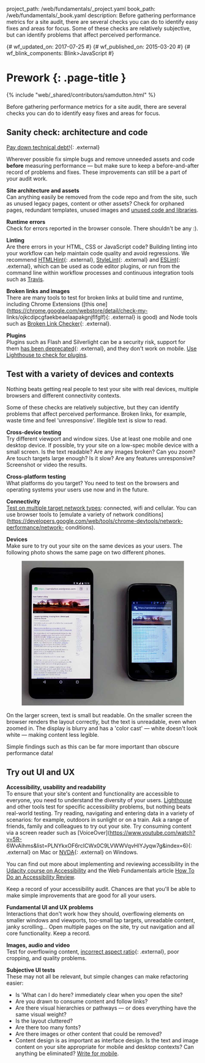 project_path: /web/fundamentals/_project.yaml
book_path: /web/fundamentals/_book.yaml
description: Before gathering performance metrics for a site audit, there are several checks you can do to identify easy fixes and areas for focus. Some of these checks are relatively subjective, but can identify problems that affect perceived performance.


{# wf_updated_on: 2017-07-25 #}
{# wf_published_on: 2015-03-20 #}
{# wf_blink_components: Blink>JavaScript #}

# Prework {: .page-title }

{% include "web/_shared/contributors/samdutton.html" %}

Before gathering performance metrics for a site audit, there are several checks you can do to
identify easy fixes and areas for focus.

## Sanity check: architecture and code

[Pay down technical debt!](http://wiki.c2.com/?TechnicalDebt){: .external}

Wherever possible fix simple bugs and remove unneeded assets and code <strong>before</strong>
measuring performance — but make sure to keep a before-and-after record of problems and fixes. These
improvements can still be a part of your audit work.

**Site architecture and assets**<br> Can anything easily be removed from the code repo and from the
site, such as unused legacy pages, content or other assets? Check for orphaned pages, redundant
templates, unused images and [unused code and
libraries](https://developers.google.com/web/updates/2017/04/devtools-release-notes#coverage).

**Runtime errors**<br> Check for errors reported in the browser console. There shouldn't be any :).

**Linting**<br> Are there errors in your HTML, CSS or JavaScript code? Building linting into your
workflow can help maintain code quality and avoid regressions. We recommend
[HTMLHint](http://htmlhint.com/){: .external}, [StyleLint](https://stylelint.io){: .external} and
[ESLint](http://eslint.org/){: .external}, which can be used as code editor plugins, or run from
the command line within workflow processes and continuous integration tools such as
[Travis](https://travis-ci.org/).

**Broken links and images**<br> There are many tools to test for broken links at build time and
runtime, including Chrome Extensions ([this one](https://chrome.google.com/webstore/detail/check-my-
links/ojkcdipcgfaekbeaelaapakgnjflfglf){: .external} is good) and Node tools such as [Broken Link
Checker](https://github.com/stevenvachon/broken-link-checker){: .external}.

**Plugins**<br> Plugins such as Flash and Silverlight can be a security risk, support for them
[has been deprecated](https://blog.chromium.org/2014/11/the-final-countdown-for-npapi.html){: .external},
and they don't work on mobile. [Use Lighthouse to check for
plugins](https://developers.google.com/web/tools/lighthouse/audits/plugins).

## Test with a variety of devices and contexts

Nothing beats getting real people to test your site with real devices, multiple browsers and
different connectivity contexts.

Some of these checks are relatively subjective, but they can identify problems that affect perceived
performance. Broken links, for example, waste time and feel 'unresponsive'. Illegible text is slow
to read.

**Cross-device testing**<br> Try different viewport and window sizes. Use at least one mobile and
one desktop device. If possible, try your site on a low-spec mobile device with a small screen. Is
the text readable? Are any images broken? Can you zoom? Are touch targets large enough? Is it slow?
Are any features unresponsive? Screenshot or video the results.

**Cross-platform testing**<br> What platforms do you target? You need to test on the browsers and
operating systems your users use now and in the future.

**Connectivity**<br> [Test on multiple target network
types](https://developers.google.com/web/fundamentals/performance/poor-connectivity/#testing):
connected, wifi and cellular. You can use browser tools to [emulate a variety of network
conditions](https://developers.google.com/web/tools/chrome-devtools/network-performance/network-
conditions).

**Devices**<br> Make sure to try out your site on the same devices as your users. The following
photo shows the same page on two different phones.

<figure>   <img src="images/two-devices.jpg" alt="Blog post page running on a high spec and a low
spec phone"> </figure>

On the larger screen, text is small but readable. On the smaller screen the browser renders the
layout correctly, but the text is unreadable, even when zoomed in. The display is blurry and has a
'color cast' — white doesn't look white — making content less legible.

Simple findings such as this can be far more important than obscure performance data!


## Try out UI and UX

**Accessibility, usability and readability**<br> To ensure that your site's content and
functionality are accessible to everyone, you need to understand the diversity of your users.
[Lighthouse](https://developers.google.com/web/tools/lighthouse/) and other tools test for specific
accessibility problems, but nothing beats real-world testing. Try reading, navigating and entering
data in a variety of scenarios: for example, outdoors in sunlight or on a train. Ask a range of
friends, family and colleagues to try out your site. Try consuming content via a screen reader such
as [VoiceOver](https://www.youtube.com/watch?v=5R-
6WvAihms&list=PLNYkxOF6rcICWx0C9LVWWVqvHlYJyqw7g&index=6){: .external} on Mac or
[NVDA](https://www.youtube.com/watch?v=Jao3s_CwdRU&list=PLNYkxOF6rcICWx0C9LVWWVqvHlYJyqw7g&index=4){: .external}
on Windows.

You can find out more about implementing and reviewing accessibility in the [Udacity course on
Accessibility](https://developers.google.com/web/fundamentals/accessibility/) and the Web
Fundamentals article [How To Do an Accessibility
Review](https://developers.google.com/web/fundamentals/accessibility/how-to-review).

Keep a record of your accessibility audit. Chances are that you'll be able to make simple
improvements that are good for all your users.

**Fundamental UI and UX problems**<br> Interactions that don't work how they should, overflowing
elements on smaller windows and viewports, too-small tap targets, unreadable content, janky
scrolling... Open multiple pages on the site, try out navigation and all core functionality. Keep a
record.

**Images, audio and video**<br> Test for overflowing content, [incorrect aspect ratio](https://chrome.google.com/webstore/detail/image-checker/bacnicogfgpigmmenfiplfiofpkocpii){: .external},
poor cropping, and quality problems.

**Subjective UI tests**<br>
These may not all be relevant, but simple changes can make refactoring easier:

* Is 'What can I do here? immediately clear when you open the site?
* Are you drawn to consume content and follow links?
* Are there visual hierarchies or pathways — or does everything have the same visual weight?
* Is the layout cluttered?
* Are there too many fonts?
* Are there images or other content that could be removed?
* Content design is as important as interface design. Is the text and image content on your site
appropriate for mobile and desktop contexts? Can anything be eliminated?
[Write for mobile](https://developers.google.com/web/fundamentals/design-and-ui/responsive/content).
